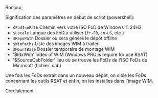 Bonjour,

Signification des paramètres en début de script (powershell):
- `$FodIsoPath` Chemin vers votre ISO FoD de Windows 11 24H2
- `$Locale`     Langue des FoD à utiliser (`fr-FR`, `en-US`, etc.)
- `$RepoPath`   Dossier où sera généré le dépôt offline
- `$WimPaths`   Liste des images WIM à traiter
- `$MountBase`  Dossier temporaire de montage WIM
- '$IdxWim'     Index of WIM (Windows PRO is require for use RSAT)
- '$SourceCabFolder' lieu où se trouve les FoDs de l'ISO FoDs de Microsoft (fichier .cab)

Une fois les FoDs extrait dans un nouveau dépôt, on cible les FoDs concernant les outils RSAT et enfin, on les installes dans l'image WIM.

Cordialement
